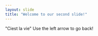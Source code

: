 ```yaml
---
layout: slide
title: "Welcome to our second slide!"
---
```

"Ciest la vie"
Use the left arrow to go back!
